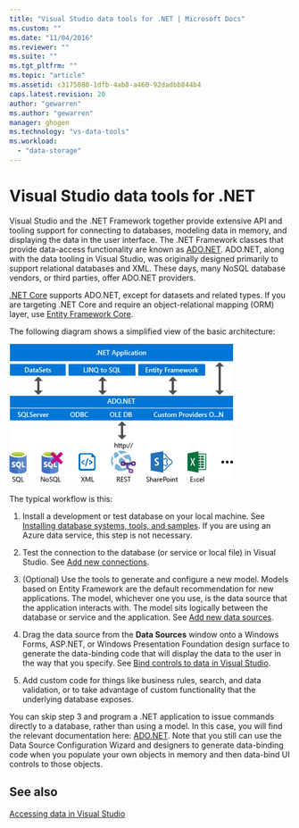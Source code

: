 ```yaml
---
title: "Visual Studio data tools for .NET | Microsoft Docs"
ms.custom: ""
ms.date: "11/04/2016"
ms.reviewer: ""
ms.suite: ""
ms.tgt_pltfrm: ""
ms.topic: "article"
ms.assetid: c3175080-1dfb-4ab8-a460-92dadbb844b4
caps.latest.revision: 20
author: "gewarren"
ms.author: "gewarren"
manager: ghogen
ms.technology: "vs-data-tools"
ms.workload: 
  - "data-storage"
---
```

# Visual Studio data tools for .NET
Visual Studio and the .NET Framework together provide extensive API and tooling support for connecting to databases, modeling data in memory, and displaying the data in the user interface. The .NET Framework classes that provide data-access functionality are known as [ADO.NET](/dotnet/framework/data/adonet/index). ADO.NET, along with the data tooling in Visual Studio, was originally designed primarily to support relational databases and XML. These days,  many NoSQL database vendors, or third parties, offer ADO.NET providers.  
  
[.NET Core](https://www.dotnetfoundation.org/netcore) supports ADO.NET, except for datasets and related types. If you are targeting .NET Core and require an object-relational mapping (ORM) layer, use [Entity Framework Core](https://docs.microsoft.com/ef/core/).  
  
The following diagram shows a simplified view of  the basic architecture:  
  
![ADO.NET Architecture](../data-tools/media/raddata-ado-net-architecture-diagram.png "raddata ADO.NET Architecture Diagram")  
  
The typical workflow is this:  
  
1.  Install a development or test database on your local machine. See [Installing database systems, tools, and samples](../data-tools/installing-database-systems-tools-and-samples.md). If you are using an Azure data service, this step is not necessary.  
  
2.  Test the connection to the database (or service or local file) in Visual Studio. See [Add new connections](../data-tools/add-new-connections.md).  
  
3.  (Optional) Use the tools to generate and configure a new model. Models based on Entity Framework are the default recommendation for new applications. The model, whichever one you use,  is the data source that the application interacts with. The model sits logically between the database or service and the application.  See [Add new data sources](../data-tools/add-new-data-sources.md).  
  
4.  Drag the data source from the **Data Sources** window onto a Windows Forms, ASP.NET, or Windows Presentation Foundation design surface to generate the data-binding code that will display the data to the user in the way that you specify. See [Bind controls to data in Visual Studio](../data-tools/bind-controls-to-data-in-visual-studio.md).  
  
5.  Add custom code for things like business rules, search, and data validation, or to take advantage of custom functionality that the underlying database exposes.  
  
You can skip step 3 and program a .NET application to issue commands directly to a database, rather than using a model. In this case, you will find the relevant documentation here: [ADO.NET](/dotnet/framework/data/adonet/index). Note that you still can use the Data Source Configuration Wizard and designers to generate data-binding code when you populate your own objects in memory and then data-bind UI controls to those objects.
  
## See also
[Accessing data in Visual Studio](../data-tools/accessing-data-in-visual-studio.md)